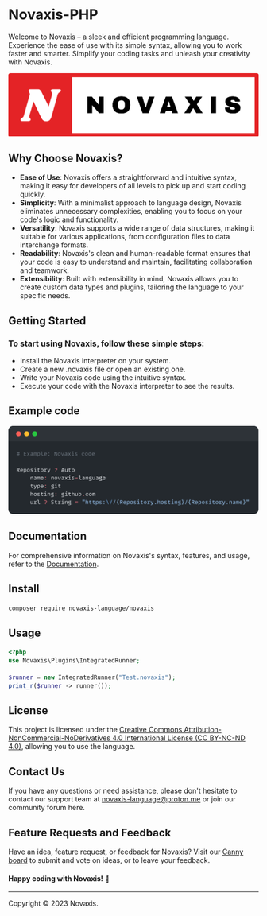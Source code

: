 # Novaxis-PHP
Welcome to Novaxis – a sleek and efficient programming language. Experience the ease of use with its simple syntax, allowing you to work faster and smarter. Simplify your coding tasks and unleash your creativity with Novaxis.

![Novaxis-background-border](images/short-name-part-border-10.png)

## Why Choose Novaxis?
- **Ease of Use**: Novaxis offers a straightforward and intuitive syntax, making it easy for developers of all levels to pick up and start coding quickly.
- **Simplicity**: With a minimalist approach to language design, Novaxis eliminates unnecessary complexities, enabling you to focus on your code's logic and functionality.
- **Versatility**: Novaxis supports a wide range of data structures, making it suitable for various applications, from configuration files to data interchange formats.
- **Readability**: Novaxis's clean and human-readable format ensures that your code is easy to understand and maintain, facilitating collaboration and teamwork.
- **Extensibility**: Built with extensibility in mind, Novaxis allows you to create custom data types and plugins, tailoring the language to your specific needs.


## Getting Started
### To start using Novaxis, follow these simple steps:
- Install the Novaxis interpreter on your system.
- Create a new .novaxis file or open an existing one.
- Write your Novaxis code using the intuitive syntax.
- Execute your code with the Novaxis interpreter to see the results.

## Example code

![Novaxis-example-code](images/Example-code.png)

## Documentation
For comprehensive information on Novaxis's syntax, features, and usage, refer to the [Documentation](https://novaxis-organization.gitbook.io/novaxis-documentation).

## Install
```composer require novaxis-language/novaxis```

## Usage
```PHP
<?php
use Novaxis\Plugins\IntegratedRunner;

$runner = new IntegratedRunner("Test.novaxis");
print_r($runner -> runner());
```

## License

This project is licensed under the [Creative Commons Attribution-NonCommercial-NoDerivatives 4.0 International License (CC BY-NC-ND 4.0)](LICENSE), allowing you to use the language.

## Contact Us

If you have any questions or need assistance, please don't hesitate to contact our support team at [novaxis-language@proton.me](mailto:novaxis-language@proton.me) or join our community forum here.

## Feature Requests and Feedback

Have an idea, feature request, or feedback for Novaxis? Visit our [Canny board](https://novaxis-language.canny.io/novaxis) to submit and vote on ideas, or to leave your feedback.

#### Happy coding with Novaxis! 🚀

---

Copyright © 2023 Novaxis.
